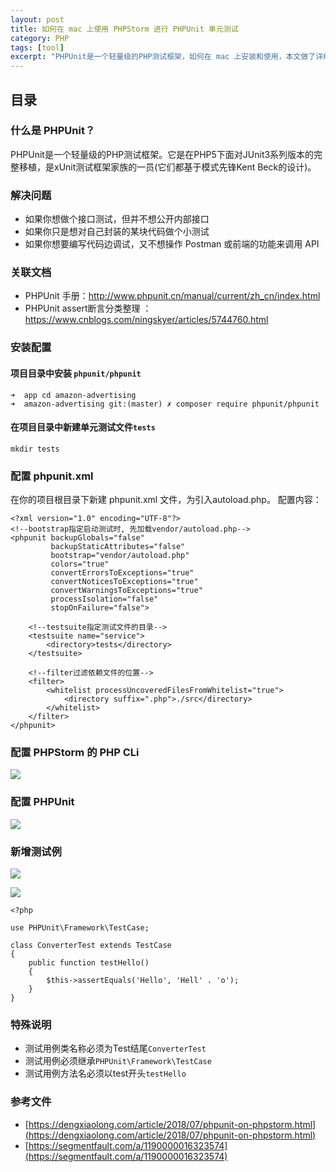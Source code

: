 ```yaml
---
layout: post
title: 如何在 mac 上使用 PHPStorm 进行 PHPUnit 单元测试
category: PHP
tags: [tool]
excerpt: "PHPUnit是一个轻量级的PHP测试框架，如何在 mac 上安装和使用，本文做了详细的说明。"
---
```


## 目录
### 什么是 PHPUnit？
PHPUnit是一个轻量级的PHP测试框架。它是在PHP5下面对JUnit3系列版本的完整移植，是xUnit测试框架家族的一员(它们都基于模式先锋Kent Beck的设计)。


### 解决问题
- 如果你想做个接口测试，但并不想公开内部接口
- 如果你只是想对自己封装的某块代码做个小测试
- 如果你想要编写代码边调试，又不想操作 Postman 或前端的功能来调用 API

### 关联文档
- PHPUnit 手册：http://www.phpunit.cn/manual/current/zh_cn/index.html
- PHPUnit assert断言分类整理 ：https://www.cnblogs.com/ningskyer/articles/5744760.html

### 安装配置

#### 项目目录中安装 `phpunit/phpunit`
```
➜  app cd amazon-advertising
➜  amazon-advertising git:(master) ✗ composer require phpunit/phpunit
```
#### 在项目目录中新建单元测试文件`tests`
```
mkdir tests
```

### 配置 phpunit.xml
在你的项目根目录下新建 phpunit.xml 文件，为引入autoload.php。
配置内容：
```
<?xml version="1.0" encoding="UTF-8"?>
<!--bootstrap指定启动测试时, 先加载vendor/autoload.php-->
<phpunit backupGlobals="false"
         backupStaticAttributes="false"
         bootstrap="vendor/autoload.php"
         colors="true"
         convertErrorsToExceptions="true"
         convertNoticesToExceptions="true"
         convertWarningsToExceptions="true"
         processIsolation="false"
         stopOnFailure="false">

    <!--testsuite指定测试文件的目录-->
    <testsuite name="service">
        <directory>tests</directory>
    </testsuite>

    <!--filter过滤依赖文件的位置-->
    <filter>
        <whitelist processUncoveredFilesFromWhitelist="true">
            <directory suffix=".php">./src</directory>
        </whitelist>
    </filter>
</phpunit>
```

### 配置 PHPStorm 的 PHP CLi
![](https://static.studytime.xin/image/articles/20191113231957.png)

### 配置 PHPUnit
![](https://static.studytime.xin/image/articles/20191113232112.png)

### 新增测试例
![](https://static.studytime.xin/image/articles/20191113232339.png)

![](https://static.studytime.xin/image/articles/20191113232512.png)

```
<?php

use PHPUnit\Framework\TestCase;

class ConverterTest extends TestCase
{
    public function testHello()
    {
        $this->assertEquals('Hello', 'Hell' . 'o');
    }
}
```

### 特殊说明
- 测试用例类名称必须为Test结尾`ConverterTest`
- 测试用例必须继承`PHPUnit\Framework\TestCase`
- 测试用例方法名必须以test开头`testHello`

### 参考文件
- [https://dengxiaolong.com/article/2018/07/phpunit-on-phpstorm.html](https://dengxiaolong.com/article/2018/07/phpunit-on-phpstorm.html)
- [https://segmentfault.com/a/1190000016323574](https://segmentfault.com/a/1190000016323574)






